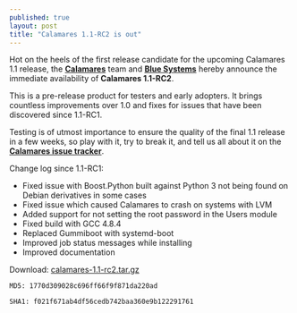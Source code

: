 ```yaml
---
published: true
layout: post
title: "Calamares 1.1-RC2 is out"
---
```



Hot on the heels of the first release candidate for the upcoming Calamares 1.1 release, the [**Calamares**](http://calamares.io) team and [**Blue Systems**](http://www.blue-systems.com/) hereby announce the immediate availability of **Calamares 1.1-RC2**.

This is a pre-release product for testers and early adopters. It brings countless improvements over 1.0 and fixes for issues that have been discovered since 1.1-RC1.

Testing is of utmost importance to ensure the quality of the final 1.1 release in a few weeks, so play with it, try to break it, and tell us all about it on the [**Calamares issue tracker**](http://bugs.calamares.io).

Change log since 1.1-RC1:

* Fixed issue with Boost.Python built against Python 3 not being found on Debian derivatives in some cases
* Fixed issue which caused Calamares to crash on systems with LVM
* Added support for not setting the root password in the Users module
* Fixed build with GCC 4.8.4
* Replaced Gummiboot with systemd-boot
* Improved job status messages while installing
* Improved documentation

Download: [calamares-1.1-rc2.tar.gz](https://github.com/calamares/calamares/releases/download/v1.1-rc2/calamares-1.1-rc2.tar.gz)

`MD5: 1770d309028c696ff66f9f871da220ad`

`SHA1: f021f671ab4df56cedb742baa360e9b122291761`
